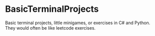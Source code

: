 # BasicTerminalProjects
Basic terminal projects, little minigames, or exercises in C# and Python. They would often be like leetcode exercises.
